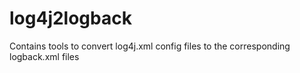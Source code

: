 log4j2logback
=============

Contains tools to convert log4j.xml config files to the corresponding logback.xml files
